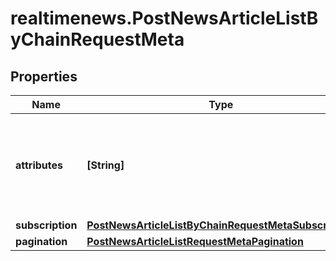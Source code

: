 # realtimenews.PostNewsArticleListByChainRequestMeta

## Properties

Name | Type | Description | Notes
------------ | ------------- | ------------- | -------------
**attributes** | **[String]** | Limit the attributes returned in the response to the specified set. | [optional] 
**subscription** | [**PostNewsArticleListByChainRequestMetaSubscription**](PostNewsArticleListByChainRequestMetaSubscription.md) |  | [optional] 
**pagination** | [**PostNewsArticleListRequestMetaPagination**](PostNewsArticleListRequestMetaPagination.md) |  | [optional] 


